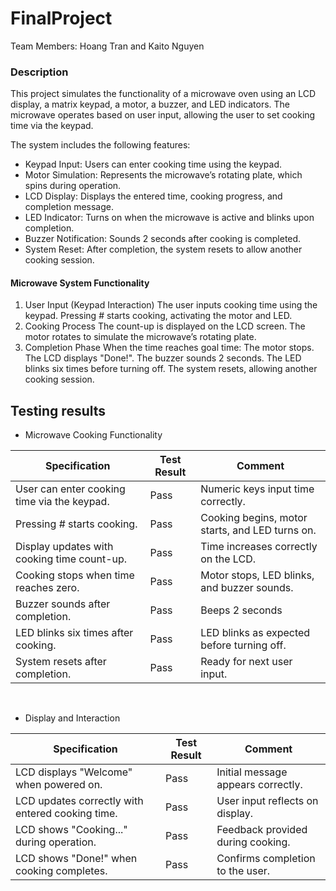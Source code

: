 # FinalProject

Team Members: Hoang Tran and Kaito Nguyen
<br/>

### Description
This project simulates the functionality of a microwave oven using an LCD display, a matrix keypad, a motor, a buzzer, and LED indicators. The microwave operates based on user input, allowing the user to set cooking time via the keypad.

The system includes the following features:

- Keypad Input: Users can enter cooking time using the keypad.
- Motor Simulation: Represents the microwave’s rotating plate, which spins during operation.
- LCD Display: Displays the entered time, cooking progress, and completion message.
- LED Indicator: Turns on when the microwave is active and blinks upon completion.
- Buzzer Notification: Sounds 2 seconds after cooking is completed.
- System Reset: After completion, the system resets to allow another cooking session.

#### Microwave System Functionality
1. User Input (Keypad Interaction)
The user inputs cooking time using the keypad.
Pressing # starts cooking, activating the motor and LED.
2. Cooking Process
The count-up is displayed on the LCD screen.
The motor rotates to simulate the microwave’s rotating plate.
3. Completion Phase
When the time reaches goal time:
The motor stops.
The LCD displays "Done!".
The buzzer sounds 2 seconds.
The LED blinks six times before turning off.
The system resets, allowing another cooking session.
## Testing results
- Microwave Cooking Functionality

| Specification | Test Result | Comment |
|----------|----------|----------|
| User can enter cooking time via the keypad. | Pass | Numeric keys input time correctly.|
| Pressing # starts cooking. | Pass | Cooking begins, motor starts, and LED turns on.|
| Display updates with cooking time count-up. | Pass | Time increases correctly on the LCD.|
| Cooking stops when time reaches zero. | Pass | Motor stops, LED blinks, and buzzer sounds.|
| Buzzer sounds after completion. | Pass | Beeps 2 seconds|
| LED blinks six times after cooking. | Pass | LED blinks as expected before turning off.|
| System resets after completion. | Pass | Ready for next user input.|


<br/>

- Display and Interaction

| Specification | Test Result | Comment |
|----------|----------|----------|
| LCD displays "Welcome" when powered on. | Pass | Initial message appears correctly.|
| LCD updates correctly with entered cooking time. | Pass | User input reflects on display.|
| LCD shows "Cooking..." during operation. | Pass | Feedback provided during cooking.|
| LCD shows "Done!" when cooking completes. | Pass | Confirms completion to the user.|
